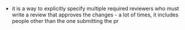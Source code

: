 
- it is a way to explicitly specify multiple required reviewers who must write a review that approves the changes
	  - a lot of times, it includes people other than the one submitting the pr